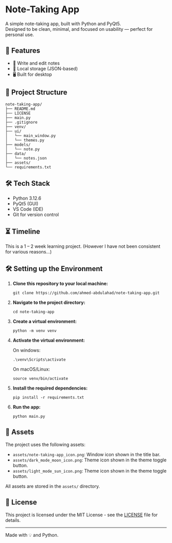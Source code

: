 # Note-Taking App

A simple note-taking app, built with Python and PyQt5.  
Designed to be clean, minimal, and focused on usability — perfect for personal use.

## 🚀 Features

- 📝 Write and edit notes
- 💾 Local storage (JSON-based)
- 🖥️ Built for desktop

## 📁 Project Structure

```
note-taking-app/
├── README.md
├── LICENSE  
├── main.py
├── .gitignore
├── venv/
├── ui/
│   └── main_window.py
│   └── themes.py
├── models/
│   └── note.py
├── data/
│   └── notes.json
├── assets/
└── requirements.txt
```

## 🛠️ Tech Stack

- Python 3.12.6
- PyQt5 (GUI)
- VS Code (IDE)
- Git for version control

## ⏳ Timeline

This is a 1 – 2 week learning project. (However I have not been consistent for various reasons...)

## 🛠️ Setting up the Environment

1. **Clone this repository to your local machine:**
   
   ```git clone https://github.com/ahmed-abdulahad/note-taking-app.git```

2. **Navigate to the project directory:**

   ```cd note-taking-app```

3. **Create a virtual environment:**

   ```python -m venv venv```

4. **Activate the virtual environment:**

      On windows:
  
   ```.\venv\Scripts\activate```

     On macOS/Linux:

   ```source venv/bin/activate```

5. **Install the required dependencies:**

   ```pip install -r requirements.txt```

6. **Run the app:**

    ```python main.py```

## 🎨 Assets

The project uses the following assets:

- `assets/note-taking-app_icon.png`: Window icon shown in the title bar.
- `assets/dark_mode_moon_icon.png`: Theme icon shown in the theme toggle button.
- `assets/light_mode_sun_icon.png`: Theme icon shown in the theme toggle button.

All assets are stored in the `assets/` directory.

## 🔖 License

This project is licensed under the MIT License - see the [LICENSE](LICENSE) file for details.

---

Made with 💡 and Python.

